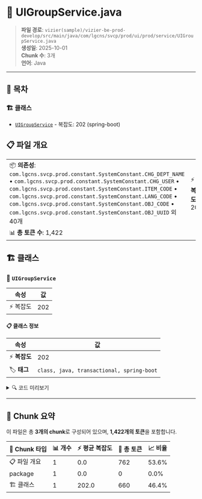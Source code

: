 # 📄 UIGroupService.java

> **파일 경로**: `vizier(sample)/vizier-be-prod-develop/src/main/java/com/lgcns/svcp/prod/ui/prod/service/UIGroupService.java`  
> **생성일**: 2025-10-01  
> **Chunk 수**: 3개  
> **언어**: Java
---

## 📑 목차

### 🏗️ 클래스
- [`UIGroupService`](#class-uigroupservice) - 복잡도: 202 (spring-boot)

## 📋 파일 개요

| | |
|--|--|
| 📦 **의존성**: `com.lgcns.svcp.prod.constant.SystemConstant.CHG_DEPT_NAME` • `com.lgcns.svcp.prod.constant.SystemConstant.CHG_USER` • `com.lgcns.svcp.prod.constant.SystemConstant.ITEM_CODE` • `com.lgcns.svcp.prod.constant.SystemConstant.LANG_CODE` • `com.lgcns.svcp.prod.constant.SystemConstant.OBJ_CODE` • `com.lgcns.svcp.prod.constant.SystemConstant.OBJ_UUID` 외 40개 | ⚡ **총 복잡도**: 202 |
| 📊 **총 토큰 수**: 1,422 |  |



## 🏗️ 클래스

### <a id="class-uigroupservice"></a>🎯 `UIGroupService`

| 속성 | 값 |
|------|----|
| ⚡ 복잡도 | 202 |



#### 📋 클래스 정보

| 속성 | 값 |
|------|----|
| ⚡ **복잡도** | 202 || 📍 **라인 범위** | 56-56 |
| 🏷️ **태그** | `class, java, transactional, spring-boot` || 🏗️ **프레임워크** | `spring-boot` |

<details>
<summary>🔍 코드 미리보기</summary>

```java
public class UIGroupService {
	private static final String OFFER_GROUP_UUID = "offerGroupUuid";

	private final CommonDao commonDao;
	private final UIHistoryService uiHistoryService;
	private final UiCommonService uiCommonService;
	private final UiTableService uiTableService;
	private final GroupExcelHelper excelHelper;
	private final GroupMapper groupMapper;
	private final MessageSource messageSource;


	public Object searchOfferGroup(SearchGroupReqDto searchOffrGrpReqDto) {
		if (searchOffrGrpReqDto.isPaged()) {
			return commonDao.selectPagedList("Ui-group.retrieveOffrGrpList", searchOffrGrpReqDto);
		}
		return commonDao.selectList("Ui-group.retrieveOffrGrpList", searchOffrGrpReqDto);

	}

	@Transactional
	public void updateGroup(SaveGroupReqDto req) {
		Map<String, String> generalPara...
```

**Chunk 정보**
- 🆔 **ID**: `d435ada07c83`
- 📍 **라인**: 56-56
- 📊 **토큰**: 660
- 🏷️ **태그**: `class, java, transactional, spring-boot`

</details>

---





## 🧩 Chunk 요약

이 파일은 총 **3개의 chunk**로 구성되어 있으며, **1,422개의 토큰**을 포함합니다.

| 🧩 Chunk 타입 | 📊 개수 | ⚡ 평균 복잡도 | 📝 총 토큰 | 📈 비율 |
|---------------|--------|-------------|----------|--------|
| 📋 파일 개요 | 1 | 0.0 | 762 | 53.6% |
| package | 1 | 0.0 | 0 | 0.0% |
| 🏗️ 클래스 | 1 | 202.0 | 660 | 46.4% |

